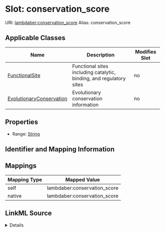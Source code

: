 

# Slot: conservation_score 



URI: [lambdaber:conservation_score](https://w3id.org/lambda-ber-schema/conservation_score)
Alias: conservation_score

<!-- no inheritance hierarchy -->





## Applicable Classes

| Name | Description | Modifies Slot |
| --- | --- | --- |
| [FunctionalSite](FunctionalSite.md) | Functional sites including catalytic, binding, and regulatory sites |  no  |
| [EvolutionaryConservation](EvolutionaryConservation.md) | Evolutionary conservation information |  no  |






## Properties

* Range: [String](String.md)




## Identifier and Mapping Information







## Mappings

| Mapping Type | Mapped Value |
| ---  | ---  |
| self | lambdaber:conservation_score |
| native | lambdaber:conservation_score |




## LinkML Source

<details>
```yaml
name: conservation_score
alias: conservation_score
domain_of:
- FunctionalSite
- EvolutionaryConservation
range: string

```
</details>
